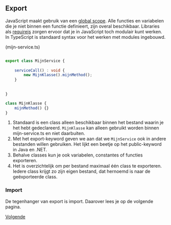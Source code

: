 ## Export

JavaScript maakt gebruik van een [global scope](http://www.w3schools.com/js/js_scope.asp). Alle functies en variabelen
die je niet binnen een functie definieert, zijn overal beschikbaar. Libraries als [requirejs](http://requirejs.org/)
zorgen ervoor dat je in JavaScript toch modulair kunt werken. In TypeScript is standaard syntax voor het werken met
modules ingebouwd.

(mijn-service.ts)

```typescript

export class MijnService {
    
    serviceCall() : void {
        new MijnKlasse().mijnMethod();
    }
    
    
}

class MijnKlasse {
    mijnMethod() {}
}
```

1. Standaard is een class alleen beschikbaar binnen het bestand waarin je het hebt gedeclareerd. `MijnKlasse` kan alleen 
   gebruikt worden binnen mijn-service.ts en niet daarbuiten.
2. Met het export-keyword geven we aan dat we `MijnService` ook in andere bestanden willen gebruiken. Het lijkt een 
   beetje op het public-keyword in Java en .NET.
3. Behalve classes kun je ook variabelen, constantes of functies exporteren.
4. Het is overzichtelijk om per bestand maximaal &eacute;&eacute;n class te exporteren. Iedere class krijgt zo zijn 
   eigen bestand, dat hernoemd is naar de ge&euml;xporteerde class.

### Import

De tegenhanger van export is import. Daarover lees je op de volgende pagina.

[Volgende](17.import.md)
